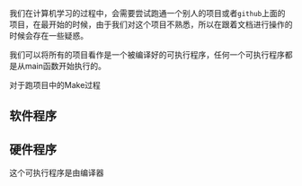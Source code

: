 

我们在计算机学习的过程中，会需要尝试跑通一个别人的项目或者`github`上面的项目，在最开始的时候，由于我们对这个项目不熟悉，所以在跟着文档进行操作的时候会存在一些疑惑。

我们可以将所有的项目看作是一个被编译好的可执行程序，任何一个可执行程序都是从main函数开始执行的。


对于跑项目中的Make过程



## 软件程序

## 硬件程序

这个可执行程序是由编译器
